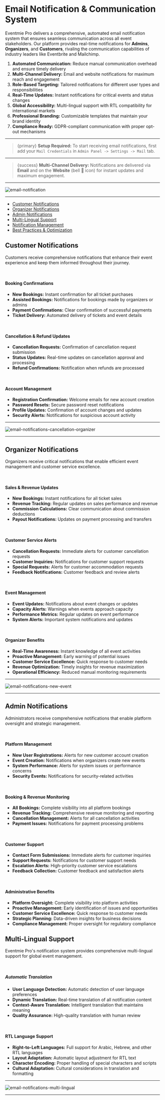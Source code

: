 # Email Notification & Communication System

Eventmie Pro delivers a comprehensive, automated email notification system that ensures seamless communication across all event stakeholders. Our platform provides real-time notifications for **Admins**, **Organizers**, and **Customers**, rivaling the communication capabilities of industry leaders like Eventbrite and Mailchimp.

1. **Automated Communication:** Reduce manual communication overhead and ensure timely delivery
2. **Multi-Channel Delivery:** Email and website notifications for maximum reach and engagement
3. **Role-Based Targeting:** Tailored notifications for different user types and responsibilities
4. **Real-Time Updates:** Instant notifications for critical events and status changes
5. **Global Accessibility:** Multi-lingual support with RTL compatibility for international markets
6. **Professional Branding:** Customizable templates that maintain your brand identity
7. **Compliance Ready:** GDPR-compliant communication with proper opt-out mechanisms

---

> {primary} **Setup Required:** To start receiving email notifications, first add your `Mail Credentials` in `Admin Panel -> Settings -> Mail` tab.

---

> {success} **Multi-Channel Delivery:** Notifications are delivered via **Email** and on the **Website** (bell 🔔 icon) for instant updates and maximum engagement.

---

![email-notification](/images/email-notifications.webp "email-notification")

---

- [Customer Notifications](#customer-notifications)
- [Organizer Notifications](#organizer-notifications)
- [Admin Notifications](#admin-notifications)
- [Multi-Lingual Support](#multi-lingual-email)
- [Notification Management](#notification-management)
- [Best Practices & Optimization](#best-practices)

<a name="customer-notifications"></a>
## Customer Notifications

Customers receive comprehensive notifications that enhance their event experience and keep them informed throughout their journey.

<br>

#### Booking Confirmations
- **New Bookings:** Instant confirmation for all ticket purchases
- **Assisted Bookings:** Notifications for bookings made by organizers or admins
- **Payment Confirmations:** Clear confirmation of successful payments
- **Ticket Delivery:** Automated delivery of tickets and event details

<br>

#### Cancellation & Refund Updates
- **Cancellation Requests:** Confirmation of cancellation request submission
- **Status Updates:** Real-time updates on cancellation approval and processing
- **Refund Confirmations:** Notification when refunds are processed

<br>

#### Account Management
- **Registration Confirmation:** Welcome emails for new account creation
- **Password Resets:** Secure password reset notifications
- **Profile Updates:** Confirmation of account changes and updates
- **Security Alerts:** Notifications for suspicious account activity

---

![email-notifications-cancellation-organizer](/images/email-notifications-cancellation-organizer.webp "email-notifications-cancellation-organizer")

---

<a name="organizer-notifications"></a>
## Organizer Notifications

Organizers receive critical notifications that enable efficient event management and customer service excellence.

<br>

#### Sales & Revenue Updates
- **New Bookings:** Instant notifications for all ticket sales
- **Revenue Tracking:** Regular updates on sales performance and revenue
- **Commission Calculations:** Clear communication about commission deductions
- **Payout Notifications:** Updates on payment processing and transfers

<br>

#### Customer Service Alerts
- **Cancellation Requests:** Immediate alerts for customer cancellation requests
- **Customer Inquiries:** Notifications for customer support requests
- **Special Requests:** Alerts for customer accommodation requests
- **Feedback Notifications:** Customer feedback and review alerts

<br>

#### Event Management
- **Event Updates:** Notifications about event changes or updates
- **Capacity Alerts:** Warnings when events approach capacity
- **Performance Metrics:** Regular updates on event performance
- **System Alerts:** Important system notifications and updates

<br>

#### Organizer Benefits

- **Real-Time Awareness:** Instant knowledge of all event activities
- **Proactive Management:** Early warning of potential issues
- **Customer Service Excellence:** Quick response to customer needs
- **Revenue Optimization:** Timely insights for revenue maximization
- **Operational Efficiency:** Reduced manual monitoring requirements


---

![email-notifications-new-event](/images/email-notifications-new-event.webp "email-notifications-new-event")

---

<a name="admin-notifications"></a>
## Admin Notifications

Administrators receive comprehensive notifications that enable platform oversight and strategic management.

<br>

#### Platform Management
- **New User Registrations:** Alerts for new customer account creation
- **Event Creation:** Notifications when organizers create new events
- **System Performance:** Alerts for system issues or performance concerns
- **Security Events:** Notifications for security-related activities

<br>

#### Booking & Revenue Monitoring
- **All Bookings:** Complete visibility into all platform bookings
- **Revenue Tracking:** Comprehensive revenue monitoring and reporting
- **Cancellation Management:** Alerts for all cancellation activities
- **Payment Issues:** Notifications for payment processing problems

<br>

#### Customer Support
- **Contact Form Submissions:** Immediate alerts for customer inquiries
- **Support Requests:** Notifications for customer support needs
- **Escalation Alerts:** High-priority customer service escalations
- **Feedback Collection:** Customer feedback and satisfaction alerts

<br>

#### Administrative Benefits

- **Platform Oversight:** Complete visibility into platform activities
- **Proactive Management:** Early identification of issues and opportunities
- **Customer Service Excellence:** Quick response to customer needs
- **Strategic Planning:** Data-driven insights for business decisions
- **Compliance Management:** Proper oversight for regulatory compliance


<a name="multi-lingual-email"></a>
## Multi-Lingual Support

Eventmie Pro's notification system provides comprehensive multi-lingual support for global event management.

<br>

##### Automatic Translation

- **User Language Detection:** Automatic detection of user language preferences
- **Dynamic Translation:** Real-time translation of all notification content
- **Context-Aware Translation:** Intelligent translation that maintains meaning
- **Quality Assurance:** High-quality translation with human review

<br>

#### RTL Language Support
- **Right-to-Left Languages:** Full support for Arabic, Hebrew, and other RTL languages
- **Layout Adaptation:** Automatic layout adjustment for RTL text
- **Character Encoding:** Proper handling of special characters and scripts
- **Cultural Adaptation:** Cultural considerations in translation and formatting


---

![email-notifications-multi-lingual](/images/email-notifications-multi-lingual.webp "email-notifications-multi-lingual")

---
